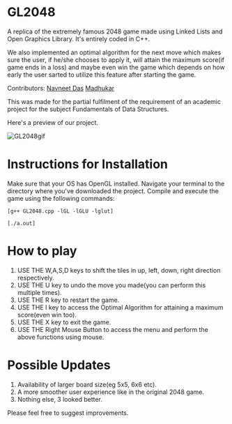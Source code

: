 # GL2048
A replica of the extremely famous 2048 game made using Linked Lists and Open Graphics Library. It's entirely coded in C++.

We also implemented an optimal algorithm for the next move which makes sure the user, if he/she chooses to apply it, will attain the maximum score(if game ends in a loss) and maybe even win the game which depends on how early the user sarted to utilize this feature after starting the game.

Contributors: [Navneet Das](https://github.com/MIDAS1901)  [Madhukar](https://github.com/snailsgit)

This was made for the partial fulfilment of the requirement of an academic project for the subject Fundamentals of Data Structures.

Here's a preview of our project.

![GL2048gif](https://user-images.githubusercontent.com/62807226/104819565-413dd300-5854-11eb-887b-2a6736fcea99.gif)


# Instructions for Installation
Make sure that your OS has OpenGL installed. Navigate your terminal to the directory where you've downloaded the project. Compile and execute the game using the following commands:

`[g++ GL2048.cpp -lGL -lGLU -lglut]`

`[./a.out]`

# How to play

  1. USE THE W,A,S,D keys to shift the tiles in up, left, down, right direction respectively.
  2. USE THE U key to undo the move you made(you can perform this multiple times).
  3. USE THE R key to restart the game.
  4. USE THE I key to access the Optimal Algorithm for attaining a maximum score(even win too).
  5. USE THE X key to exit the game.
  6. USE THE Right Mouse Button to access the menu and perform the above functions using mouse.

# Possible Updates
  
  1. Availability of larger board size(eg 5x5, 6x6 etc).
  2. A more smoother user experience like in the original 2048 game.
  3. Nothing else, 3 looked better.
 
Please feel free to suggest improvements. 
